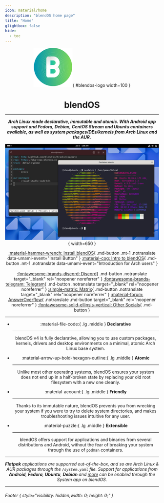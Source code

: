 ```yaml
---
icon: material/home
description: "blendOS home page"
title: "Home"
glightbox: false
hide:
  - toc
---
```


<style>
  .md-content__button {
    display: none;
  }

  #blendos-logo {
    margin-bottom: 0;
  }

  #blendos-title .headerlink {
    display: none;
  }

  .built-with-footer {
    display: none;
  }
</style>

<div align="center" markdown>

![logo](assets/img/logo.svg){ #blendos-logo width=100 }

<h1 style="margin-bottom: 0.2em;" id="blendos-title" class="notranslate">blendOS</h1>

--------

<em>**Arch Linux made declarative, immutable and atomic. With Android app support and Fedora, Debian, CentOS Stream and Ubuntu containers available, as well as system packages/DEs/kernels from Arch Linux and the AUR.**</em>

![screenshot](assets/img/blendOS-v4-screenshot.png){ width=650 }

<the-fold></the-fold>

<!-- 
<figure markdown="span">
  ![hero](assets/img/hero.png){ width="720" }
  <figcaption></figcaption>
</figure>
-->

<!-- <em>**Beautiful.** **Efficient.** **Elegant.**</em> -->


[:material-hammer-wrench: Install blendOS](install/README.md){ .md-button .mt-1 .notranslate data-umami-event="Install Button" } [:material-cog: Intro to blendOS](install/post-install/intro.md){ .md-button .mt-1 .notranslate data-umami-event="Introduction for Arch users" }
<br><br>[:fontawesome-brands-discord: Discord](https://discord.gg/fvMpV8ZNxD){ .md-button .notranslate target="_blank" rel="noopener noreferrer" } [:fontawesome-brands-telegram: Telegram](https://t.me/blendos){ .md-button .notranslate target="_blank" rel="noopener noreferrer" } [:simple-matrix: Matrix](https://matrix.to/#/#blendos:matrix.org){ .md-button .notranslate target="_blank" rel="noopener noreferrer" } [:material-forum: AnswerOverflow](https://www.answeroverflow.com/c/1068192254365282405){ .notranslate .md-button target="_blank" rel="noopener noreferrer" } [:fontawesome-solid-ellipsis-vertical: Other Socials](#footer){ .md-button }

------
</div>

<div align="center" markdown>

<div class="grid cards" markdown>

-   :material-file-code:{ .lg .middle } __Declarative__

    ---

    blendOS v4 is fully declarative, allowing you to use custom packages, kernels, drivers and desktop environments on a minimal, atomic Arch Linux base system.

-   :material-arrow-up-bold-hexagon-outline:{ .lg .middle } __Atomic__

    ---

    Unlike most other operating systems, blendOS ensures your system does not end up in a half-broken state by replacing your old root filesystem with a new one cleanly.

-   :material-account:{ .lg .middle } __Friendly__

    ---

    Thanks to its immutable nature, blendOS prevents you from wrecking your system if you were to try to delete system directories, and makes troubleshooting issues intuitive for any user.

-   :material-puzzle:{ .lg .middle } __Extensible__

    ---

    blendOS offers support for applications and binaries from several distributions and Android, without the fear of breaking your system through the use of `podman` containers.

</div>

------

<em>**Flatpak** applications are supported out-of-the-box, and so are Arch Linux & AUR packages through the `/system.yaml` file. Support for applications from **Android**, **Fedora**, **Ubuntu**, **Debian** and [more](reference/container-list.md) can be enabled through the System app on blendOS.</em>
</div>

<!-- <b><h2>Written by:</h2></b> -->

---------

###### Footer { style="visibility: hidden;width: 0; height: 0;" }

